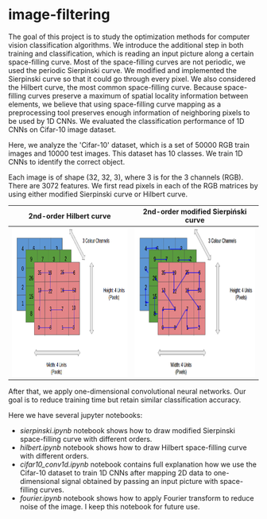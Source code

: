 # image-filtering
The goal of this project is to study the optimization methods for computer vision classification algorithms. We introduce the additional step in both training and classification, which is reading an input picture along a certain space-filling curve. Most of the space-filling curves are not periodic, we used the periodic Sierpinski curve.  We modified and implemented the Sierpinski curve so that it could go through every pixel. We also considered the Hilbert curve, the most common space-filling curve. Because space-filling curves preserve a maximum of spatial locality information between elements, we believe that using space-filling curve mapping as a preprocessing tool preserves enough information of neighboring pixels to be used by 1D CNNs. We evaluated the classification performance of 1D CNNs on Cifar-10 image dataset.

Here, we analyze the 'Cifar-10' dataset, which is a set of 50000 RGB train images and 10000 test images. This dataset has 10 classes. We train 1D CNNs to identify the correct object. 

Each image is of shape (32, 32, 3), where 3 is for the 3 channels (RGB). There are 3072 features. We first read pixels in each of the RGB matrices by using either modified Sierpinski curve or Hilbert curve. 


2nd-order Hilbert curve | 2nd-order modified Sierpiński curve
:----------------------:|:-------------------------:
<img src="https://github.com/anastasiiakim/image-filtering/blob/master/images/hilbertRGB.png" style="width:400px;height:300px"  width="360"/>  |  <img src="https://github.com/anastasiiakim/image-filtering/blob/master/images/readwithcurve.png" style="width:400px;height:300px" width="370"/>


After that, we apply one-dimensional convolutional neural networks. Our goal is to reduce training time but retain similar classification accuracy.

Here we have several jupyter notebooks:
* *sierpinski.ipynb* notebook shows how to draw modified Sierpinski space-filling curve with different orders.
* *hilbert.ipynb* notebook shows how to draw Hilbert space-filling curve with different orders.
* *cifar10_conv1d.ipynb* notebook contains full explanation how we use the Cifar-10 dataset to train 1D CNNs after mapping 2D data to one-dimensional signal obtained by passing an input picture with space-filling curves. 
* *fourier.ipynb* notebook shows how to apply Fourier transform to reduce noise of the image. I keep this notebook for future use.



